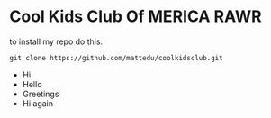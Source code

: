 # Cool Kids Club Of MERICA RAWR

to install my repo do this:

```
git clone https://github.com/mattedu/coolkidsclub.git
```

* Hi
* Hello
* Greetings
* Hi again
